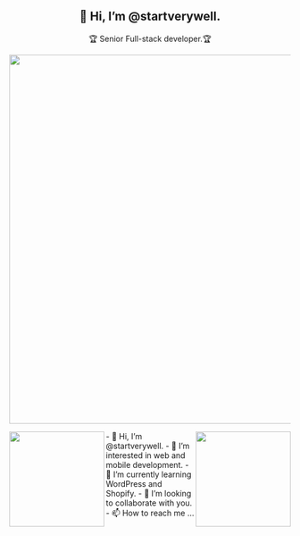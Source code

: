 <p align="center">
  <h2 align="center">👋 Hi, I’m @startverywell.</h2>
  <p align="center">🏆 Senior Full-stack developer.🏆 </p>
</p>
<p align="center">
  <img width="660" src="https://user-images.githubusercontent.com/6661165/92327052-d99b9e00-f091-11ea-9a24-c7ec86982370.png">
</p>
<p align="center">
  <img align="left" height="170px" src="https://camo.githubusercontent.com/99e01abd8e37d313b33ead9006831349479af8f5a0e73450b5c72deee44d3bbb/68747470733a2f2f6769746875622d726561646d652d73746174732e76657263656c2e6170702f6170693f757365726e616d653d4c6567656e646172793033323626636f756e745f707269766174653d747275652673686f775f69636f6e733d74727565267468656d653d636861727472657573652d6461726b" data-canonical-src="https://github-readme-stats.vercel.app/api?username=Legendary0326&amp;count_private=true&amp;show_icons=true&amp;theme=chartreuse-dark" style="max-width: 100%;">
  <img align="right" height="170px" src="https://camo.githubusercontent.com/f2ba549e95465a09d6afa1ddd5b68cc43b101c59627b6194ecc62398579b9ef5/68747470733a2f2f6769746875622d726561646d652d73746174732e76657263656c2e6170702f6170692f746f702d6c616e67732f3f757365726e616d653d4c6567656e6461727930333236266c61796f75743d636f6d70616374267468656d653d636861727472657573652d6461726b266c616e67735f636f756e743d38" data-canonical-src="https://github-readme-stats.vercel.app/api/top-langs/?username=Legendary0326&amp;layout=compact&amp;theme=chartreuse-dark&amp;langs_count=8" style="max-width: 100%;">
</p>
- 👋 Hi, I’m @startverywell.
- 👀 I’m interested in web and mobile development.
- 🌱 I’m currently learning WordPress and Shopify.
- 💞️ I’m looking to collaborate with you.
- 📫 How to reach me ...

<!---
startverywell/startverywell is a ✨ special ✨ repository because its `README.md` (this file) appears on your GitHub profile.
You can click the Preview link to take a look at your changes.
--->
